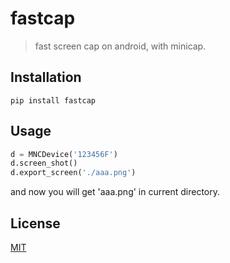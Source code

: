 # fastcap

> fast screen cap on android, with minicap.

## Installation

```
pip install fastcap
```

## Usage

```python
d = MNCDevice('123456F')
d.screen_shot()
d.export_screen('./aaa.png')
```

and now you will get 'aaa.png' in current directory.

## License

[MIT](LICENSE)

